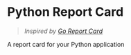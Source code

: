 # Python Report Card
> *Inspired by [Go Report Card](https://github.com/gojp/goreportcard)*

A report card for your Python application
